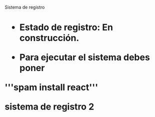 <hq> Sistema de registro <h1>

- Estado de registro: En construcción.

- Para ejecutar el sistema debes poner

'''spam install react'''

sistema de registro 2
